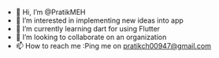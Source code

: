 - 👋 Hi, I’m @PratikMEH
- 👀 I’m interested in implementing new ideas into app
- 🌱 I’m currently learning dart for using Flutter
- 💞️ I’m looking to collaborate on an organization
- 📫 How to reach me :Ping me on pratikch00947@gmail.com

<!---
PratikMEH/PratikMEH is a ✨ special ✨ repository because its `README.md` (this file) appears on your GitHub profile.
You can click the Preview link to take a look at your changes.
--->
